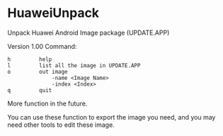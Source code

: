 # HuaweiUnpack
Unpack Huawei Android Image package (UPDATE.APP)

Version 1.00
Command:
```
h         help
l         list all the image in UPDATE.APP
o         out image
              -name <Image Name>
              -index <Index>
q         quit
```

More function in the future.

You can use these function to export the image you need,
and you may need other tools to edit these image.
